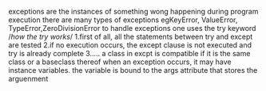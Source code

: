 exceptions are the instances of something wong happening during program execution
there are many types of exceptions egKeyError, ValueError, TypeError,ZeroDivisionError
to handle exceptions one uses the try keyword
/*how the try works*/
1.first of all, all the statements between try and except are tested
2.if no execution occurs, the except clause is not executed and try is already complete
3.....
a class in excpt is compatible if it is the same class or a baseclass thereof
when an exception occurs, it may have instance variables.
the variable is bound to the args attribute that stores the arguenment
